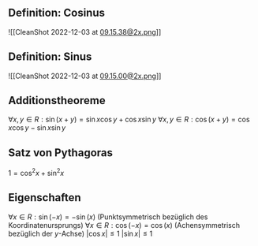 ## Definition: Cosinus

![[CleanShot 2022-12-03 at 09.15.38@2x.png]]

## Definition: Sinus

![[CleanShot 2022-12-03 at 09.15.00@2x.png]]

## Additionstheoreme

$\forall x, y \in R : \sin (x+y)=\sin x \cos y+\cos x \sin y$
$\forall x, y \in R : \cos (x+y)=\cos x \cos y-\sin x \sin y$

## Satz von Pythagoras

$1=\cos ^2 x+\sin ^2 x$

## Eigenschaften

$\forall x \in R : \sin (-x)=-\sin (x)$ (Punktsymmetrisch bezüglich des Koordinatenursprungs)
$\forall x \in R : \cos (-x)=\cos (x)$ (Achensymmetrisch bezüglich der $y$-Achse)
$|\cos x| \leq 1$
$|\sin x| \leq 1$
